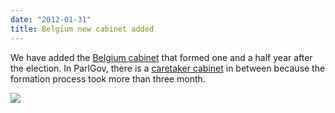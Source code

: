 ```yaml
---
date: "2012-01-31"
title: Belgium new cabinet added
---
```


We have added the [Belgium cabinet](http://dev.parlgov.org/data/bel/cabinet-party/2011-12-06/) that formed one and a half year after the election. In ParlGov, there is a [caretaker cabinet](http://dev.parlgov.org/data/bel/cabinet-party/2010-06-13/) in between because the formation process took more than three month.

![](/images/parliament-sweden.jpg)
